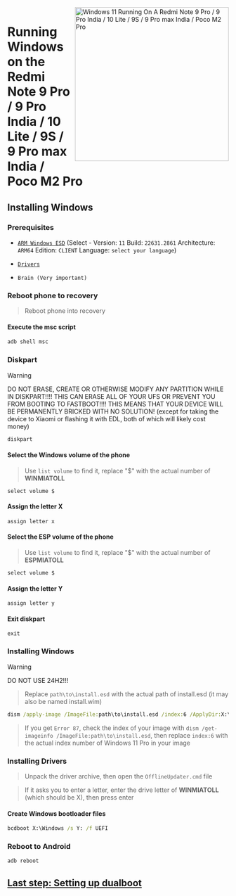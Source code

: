 <img align="right" src="https://github.com/woa-miatoll/Port-Windows-11-Redmi-Note-9-Pro/blob/main/Miatoll.png" width="350" alt="Windows 11 Running On A Redmi Note 9 Pro / 9 Pro India / 10 Lite / 9S / 9 Pro max India / Poco M2 Pro">

# Running Windows on the Redmi Note 9 Pro / 9 Pro India / 10 Lite / 9S / 9 Pro max India / Poco M2 Pro

## Installing Windows

### Prerequisites
- [```ARM Windows ESD```](https://worproject.com/esd) (Select - Version:  ```11``` Build:  ```22631.2861``` Architecture:  ```ARM64``` Edition:  ```CLIENT``` Language:  ```select your language```)

- [```Drivers```](https://github.com/woa-miatoll/Miatoll-Releases/releases/latest)

- ```Brain (Very important)```

### Reboot phone to recovery
> Reboot phone into recovery

#### Execute the msc script
```cmd
adb shell msc
```

### Diskpart
> [!WARNING]
> DO NOT ERASE, CREATE OR OTHERWISE MODIFY ANY PARTITION WHILE IN DISKPART!!!! THIS CAN ERASE ALL OF YOUR UFS OR PREVENT YOU FROM BOOTING TO FASTBOOT!!!! THIS MEANS THAT YOUR DEVICE WILL BE PERMANENTLY BRICKED WITH NO SOLUTION! (except for taking the device to Xiaomi or flashing it with EDL, both of which will likely cost money)
```cmd
diskpart
```

#### Select the Windows volume of the phone
> Use `list volume` to find it, replace "$" with the actual number of **WINMIATOLL**
```diskpart
select volume $
```

#### Assign the letter X
```diskpart
assign letter x
```

#### Select the ESP volume of the phone
> Use `list volume` to find it, replace "$" with the actual number of **ESPMIATOLL**
```diskpart
select volume $
```

#### Assign the letter Y
```diskpart
assign letter y
```

#### Exit diskpart
```diskpart
exit
```

### Installing Windows
> [!Warning]
> DO NOT USE 24H2!!!

> Replace `path\to\install.esd` with the actual path of install.esd (it may also be named install.wim)
```cmd
dism /apply-image /ImageFile:path\to\install.esd /index:6 /ApplyDir:X:\
```

> If you get `Error 87`, check the index of your image with `dism /get-imageinfo /ImageFile:path\to\install.esd`, then replace `index:6` with the actual index number of Windows 11 Pro in your image

### Installing Drivers
> Unpack the driver archive, then open the `OfflineUpdater.cmd` file

> If it asks you to enter a letter, enter the drive letter of **WINMIATOLL** (which should be X), then press enter

#### Create Windows bootloader files
```cmd
bcdboot X:\Windows /s Y: /f UEFI
```

### Reboot to Android
```cmd
adb reboot
```

## [Last step: Setting up dualboot](dualboot.md)















